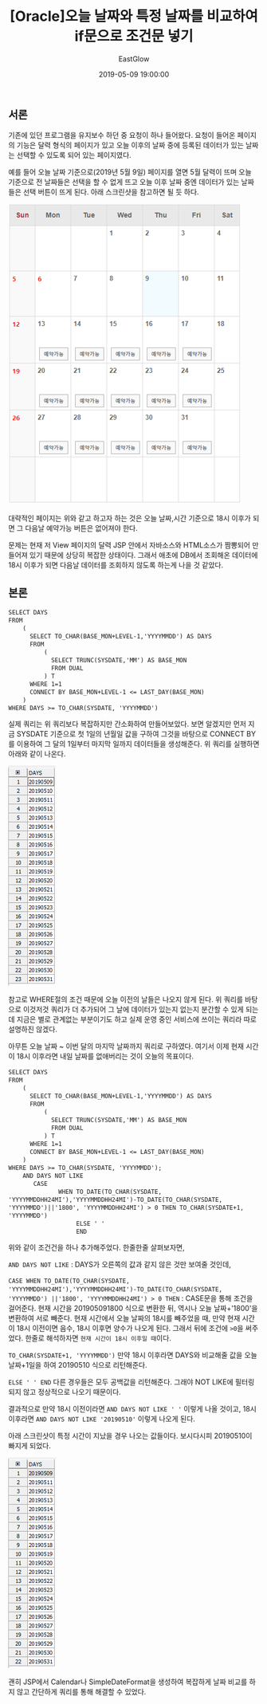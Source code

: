﻿---
layout: post
title:  "[Oracle]오늘 날짜와 특정 날짜를 비교하여 if문으로 조건문 넣기"
date:   2019-05-09 19:00:00
author: EastGlow
categories: Data-base
---
## 서론

기존에 있던 프로그램을 유지보수 하던 중 요청이 하나 들어왔다. 요청이 들어온 페이지의 기능은 달력 형식의 페이지가 있고 오늘 이후의 날짜 중에 등록된 데이터가 있는 날짜는 선택할 수 있도록 되어 있는 페이지였다.

예를 들어 오늘 날짜 기준으로(2019년 5월 9일) 페이지를 열면 5월 달력이 뜨며 오늘 기준으로 전 날짜들은 선택을 할 수 없게 뜨고 오늘 이후 날짜 중엔 데이터가 있는 날짜들은 선택 버튼이 뜨게 된다. 아래 스크린샷을 참고하면 될 듯 하다.

![](/assets/post/20190509_1.PNG)

대략적인 페이지는 위와 같고 하고자 하는 것은 오늘 날짜,시간 기준으로 18시 이후가 되면 그 다음날 예약가능 버튼은 없어져야 한다.

문제는 현재 저 View 페이지의 달력 JSP 안에서 자바소스와 HTML소스가 짬뽕되어 만들어져 있기 때문에 상당히 복잡한 상태이다. 그래서 애초에 DB에서 조회해온 데이터에 18시 이후가 되면 다음날 데이터를 조회하지 않도록 하는게 나을 것 같았다.

## 본론

```
SELECT DAYS
FROM
    (
      SELECT TO_CHAR(BASE_MON+LEVEL-1,'YYYYMMDD') AS DAYS
      FROM 
          ( 
            SELECT TRUNC(SYSDATE,'MM') AS BASE_MON
            FROM DUAL 
          ) T 
      WHERE 1=1 
      CONNECT BY BASE_MON+LEVEL-1 <= LAST_DAY(BASE_MON)
    )
WHERE DAYS >= TO_CHAR(SYSDATE, 'YYYYMMDD')
```

실제 쿼리는 위 쿼리보다 복잡하지만 간소화하여 만들어보았다. 보면 알겠지만 먼저 지금 SYSDATE 기준으로 첫 1일의 년월일 값을 구하여 그것을 바탕으로 CONNECT BY를 이용하여 그 달의 1일부터 마지막 일까지 데이터들을 생성해준다. 위 쿼리를 실행하면 아래와 같이 나온다.

![](/assets/post/20190509_2.PNG)

참고로 WHERE절의 조건 때문에 오늘 이전의 날들은 나오지 않게 된다. 위 쿼리를 바탕으로 이것저것 쿼리가 더 추가되어 그 날에 데이터가 있는지 없는지 분간할 수 있게 되는데 지금은 별로 관계없는 부분이기도 하고 실제 운영 중인 서비스에 쓰이는 쿼리라 따로 설명하진 않겠다.

아무튼 오늘 날짜 ~ 이번 달의 마지막 날짜까지 쿼리로 구하였다. 여기서 이제 현재 시간이 18시 이후라면 내일 날짜를 없애버리는 것이 오늘의 목표이다.

```
SELECT DAYS
FROM
    (
      SELECT TO_CHAR(BASE_MON+LEVEL-1,'YYYYMMDD') AS DAYS
      FROM 
          ( 
            SELECT TRUNC(SYSDATE,'MM') AS BASE_MON
            FROM DUAL 
          ) T 
      WHERE 1=1 
      CONNECT BY BASE_MON+LEVEL-1 <= LAST_DAY(BASE_MON)
    )
WHERE DAYS >= TO_CHAR(SYSDATE, 'YYYYMMDD');
    AND DAYS NOT LIKE 
       CASE 
              WHEN TO_DATE(TO_CHAR(SYSDATE, 'YYYYMMDDHH24MI'),'YYYYMMDDHH24MI')-TO_DATE(TO_CHAR(SYSDATE, 'YYYYMMDD')||'1800', 'YYYYMMDDHH24MI') > 0 THEN TO_CHAR(SYSDATE+1, 'YYYYMMDD') 
                   ELSE ' ' 
                   END
```

위와 같이 조건건을 하나 추가해주었다. 한줄한줄 살펴보자면,

`AND DAYS NOT LIKE` : DAYS가 오른쪽의 값과 같지 않은 것만 보여줄 것인데,

`CASE WHEN TO_DATE(TO_CHAR(SYSDATE, 'YYYYMMDDHH24MI'),'YYYYMMDDHH24MI')-TO_DATE(TO_CHAR(SYSDATE, 'YYYYMMDD') ||'1800', 'YYYYMMDDHH24MI') > 0 THEN` : CASE문을 통해 조건을 걸어준다. 현재 시간을 201905091800 식으로 변환한 뒤, 역시나 오늘 날짜+'1800'을 변환하여 서로 빼준다. 현재 시간에서 오늘 날짜의 18시를 빼주었을 때, 만약 현재 시간이 18시 이전이면 음수, 18시 이후면 양수가 나오게 된다. 그래서 뒤에 조건에 `>0`을 써주었다. 한줄로 해석하자면 `현재 시간이 18시 이후일 때`이다.

`TO_CHAR(SYSDATE+1, 'YYYYMMDD')` 만약 18시 이후라면 DAYS와 비교해줄 값을 오늘 날짜+1일을 하여 20190510 식으로 리턴해준다.

`ELSE ' ' END` 다른 경우들은 모두 공백값을 리턴해준다. 그래야 NOT LIKE에 필터링 되지 않고 정상적으로 나오기 때문이다.

결과적으로 만약 18시 이전이라면 `AND DAYS NOT LIKE ' '` 이렇게 나올 것이고, 18시 이후라면 `AND DAYS NOT LIKE '20190510'` 이렇게 나오게 된다.

아래 스크린샷이 특정 시간이 지났을 경우 나오는 값들이다. 보시다시피 20190510이 빠지게 되었다.

![](/assets/post/20190509_3.PNG)

괜히 JSP에서 Calendar나 SimpleDateFormat을 생성하여 복잡하게 날짜 비교를 하지 않고 간단하게 쿼리를 통해 해결할 수 있었다.

